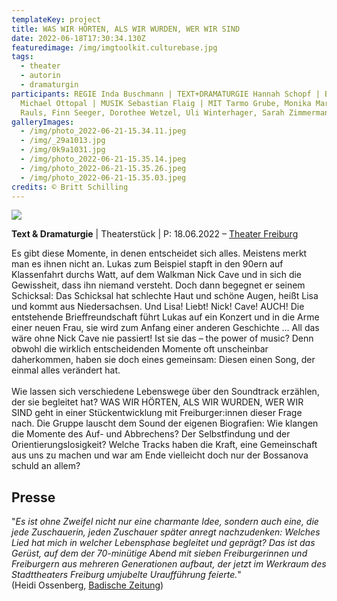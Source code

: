 ```yaml
---
templateKey: project
title: WAS WIR HÖRTEN, ALS WIR WURDEN, WER WIR SIND
date: 2022-06-18T17:30:34.130Z
featuredimage: /img/imgtoolkit.culturebase.jpg
tags:
  - theater
  - autorin
  - dramaturgin
participants: REGIE Inda Buschmann | TEXT+DRAMATURGIE Hannah Schopf | BÜHNE
  Michael Ottopal | MUSIK Sebastian Flaig | MIT Tarmo Grube, Monika Mara, Peter
  Rauls, Finn Seeger, Dorothee Wetzel, Uli Winterhager, Sarah Zimmermann
galleryImages:
  - /img/photo_2022-06-21-15.34.11.jpeg
  - /img/_29a1013.jpg
  - /img/0k9a1031.jpg
  - /img/photo_2022-06-21-15.35.14.jpeg
  - /img/photo_2022-06-21-15.35.26.jpeg
  - /img/photo_2022-06-21-15.35.03.jpeg
credits: © Britt Schilling
---
```

![](/img/photo_2022-06-21-15.35.24.jpeg)

**Text & Dramaturgie** | Theaterstück | P: 18.06.2022 – [](https://heimathafen-neukoelln.de/events/la-deutsche-vita/)[Theater Freiburg](https://theater.freiburg.de/de_DE/spielplan/was-wir-hoerten-als-wir-wurden-wer-wir-sin.16986221)

Es gibt diese Momente, in denen entscheidet sich alles. Meistens merkt man es ihnen nicht an. Lukas zum Beispiel stapft in den 90ern auf Klassenfahrt durchs Watt, auf dem Walkman Nick Cave und in sich die Gewissheit, dass ihn niemand versteht. Doch dann begegnet er seinem Schicksal: Das Schicksal hat schlechte Haut und schöne Augen, heißt Lisa und kommt aus Niedersachsen. Und Lisa! Liebt! Nick! Cave! AUCH! Die entstehende Brieffreundschaft führt Lukas auf ein Konzert und in die Arme einer neuen Frau, sie wird zum Anfang einer anderen Geschichte ... All das wäre ohne Nick Cave nie passiert! Ist sie das – the power of music? Denn obwohl die wirklich entscheidenden Momente oft unscheinbar daherkommen, haben sie doch eines gemeinsam: Diesen einen Song, der einmal alles verändert hat. \
\
Wie lassen sich verschiedene Lebenswege über den Soundtrack erzählen, der sie begleitet hat? WAS WIR HÖRTEN, ALS WIR WURDEN, WER WIR SIND geht in einer Stückentwicklung mit Freiburger:innen dieser Frage nach. Die Gruppe lauscht dem Sound der eigenen Biografien: Wie klangen die Momente des Auf- und Abbrechens? Der Selbstfindung und der Orientierungslosigkeit? Welche Tracks haben die Kraft, eine Gemeinschaft aus uns zu machen und war am Ende vielleicht doch nur der Bossanova schuld an allem?

## Presse

"*Es ist ohne Zweifel nicht nur eine charmante Idee, sondern auch eine, die jede Zuschauerin, jeden Zuschauer später anregt nachzudenken: Welches Lied hat mich in welcher Lebensphase begleitet und geprägt? Das ist das Gerüst, auf dem der 70-minütige Abend mit sieben Freiburgerinnen und Freiburgern aus mehreren Generationen aufbaut, der jetzt im Werkraum des Stadttheaters Freiburg umjubelte Uraufführung feierte.*" \
(Heidi Ossenberg, [Badische Zeitung](https://www.badische-zeitung.de/mehrgenerationen-revue-was-wir-hoerten-als-wir-wurden-wer-wir-sind-am-theater-freiburg))